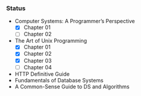 ### Status 

- Computer Systems: A Programmer’s Perspective
    - [x] Chapter 01 
    - [ ] Chapter 02 
- The Art of Unix Programming 
    - [x] Chapter 01 
    - [x] Chapter 02 
    - [x] Chapter 03 
    - [ ] Chapter 04 
- HTTP Definitive Guide 
- Fundamentals of Database Systems
- A Common-Sense Guide to DS and Algorithms